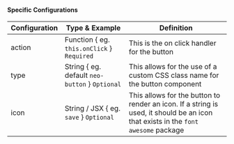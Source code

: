 #### Specific Configurations

| Configuration          | Type & Example                                     |  Definition                                                                                    |
| ---------------------- | -------------------------------------------------  | ---------------------------------------------------------------------------------------------- |
| action                 | Function { eg. `this.onClick` } `Required`         | This is the on click handler for the button                                                    |
| type                   | String { eg. default `neo-button` } `Optional`     | This allows for the use of a custom CSS class name for the button component                    |
| icon                   | String / JSX { eg. `save` } `Optional`             | This allows for the button to render an icon. If a string is used, it should be an icon that exists in the `font awesome` package|
